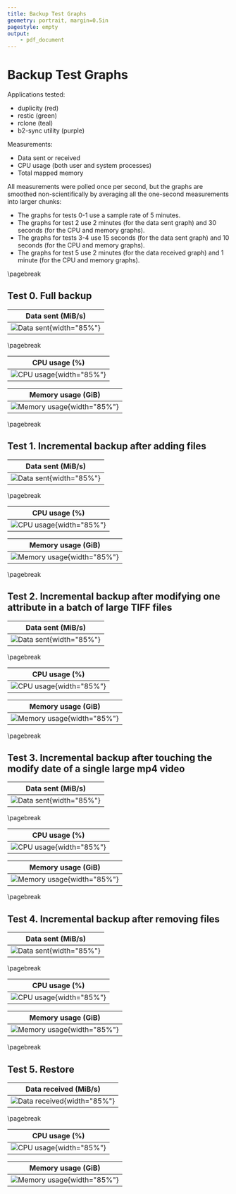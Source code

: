 ```yaml
---
title: Backup Test Graphs
geometry: portrait, margin=0.5in
pagestyle: empty
output:
    - pdf_document
---
```

<!---
To make a PDF copy with pandoc:
pandoc graphsheet.md -o graphsheet.pdf --pdf-engine=xelatex
-->

# Backup Test Graphs
Applications tested:

* duplicity (red)
* restic (green)
* rclone (teal)
* b2-sync utility (purple)

Measurements:

* Data sent or received
* CPU usage (both user and system processes)
* Total mapped memory

All measurements were polled once per second, but the graphs are smoothed non-scientifically by averaging all the one-second measurements into larger chunks:

* The graphs for tests 0-1 use a sample rate of 5 minutes.
* The graphs for test 2 use 2 minutes (for the data sent graph) and 30 seconds (for the CPU and memory graphs).
* The graphs for tests 3-4 use 15 seconds (for the data sent graph) and 10 seconds (for the CPU and memory graphs).
* The graphs for test 5 use 2 minutes (for the data received graph) and 1 minute (for the CPU and memory graphs).

\pagebreak

## Test 0. Full backup

| Data sent (MiB/s) |
| - |
| ![Data sent](../data/0-initial_netstat.svg){width="85%"} |

\pagebreak

| CPU usage (%) |
| - |
| ![CPU usage](../data/0-initial_vmstat_cpu.svg){width="85%"} |

| Memory usage (GiB) |
| - |
| ![Memory usage](../data/0-initial_vmstat_mem.svg){width="85%"} |

\pagebreak

## Test 1. Incremental backup after adding files

| Data sent (MiB/s) |
| - |
| ![Data sent](../data/1-add_files_netstat.svg){width="85%"} |

\pagebreak

| CPU usage (%) |
| - |
| ![CPU usage](../data/1-add_files_vmstat_cpu.svg){width="85%"} |

| Memory usage (GiB) |
| - |
| ![Memory usage](../data/1-add_files_vmstat_mem.svg){width="85%"} |

\pagebreak

## Test 2. Incremental backup after modifying one attribute in a batch of large TIFF files

| Data sent (MiB/s) |
| - |
| ![Data sent](../data/2-modify_files_netstat.svg){width="85%"} |

\pagebreak

| CPU usage (%) |
| - |
| ![CPU usage](../data/2-modify_files_vmstat_cpu.svg){width="85%"} |

| Memory usage (GiB) |
| - |
| ![Memory usage](../data/2-modify_files_vmstat_mem.svg){width="85%"} |

\pagebreak

## Test 3. Incremental backup after touching the modify date of a single large mp4 video

| Data sent (MiB/s) |
| - |
| ![Data sent](../data/3-touch_files_netstat.svg){width="85%"} |

\pagebreak

| CPU usage (%) |
| - |
| ![CPU usage](../data/3-touch_files_vmstat_cpu.svg){width="85%"} |

| Memory usage (GiB) |
| - |
| ![Memory usage](../data/3-touch_files_vmstat_mem.svg){width="85%"} |

\pagebreak

## Test 4. Incremental backup after removing files

| Data sent (MiB/s) |
| - |
| ![Data sent](../data/4-remove_files_netstat.svg){width="85%"} |

\pagebreak

| CPU usage (%) |
| - |
| ![CPU usage](../data/4-remove_files_vmstat_cpu.svg){width="85%"} |

| Memory usage (GiB) |
| - |
| ![Memory usage](../data/4-remove_files_vmstat_mem.svg){width="85%"} |

\pagebreak

## Test 5. Restore

| Data received (MiB/s) |
| - |
| ![Data received](../data/5-restore_netstat.svg){width="85%"} |

\pagebreak

| CPU usage (%) |
| - |
| ![CPU usage](../data/5-restore_vmstat_cpu.svg){width="85%"} |

| Memory usage (GiB) |
| - |
| ![Memory usage](../data/5-restore_vmstat_mem.svg){width="85%"} |
